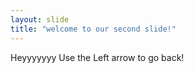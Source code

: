 ```yaml
---
layout: slide 
title: "welcome to our second slide!"
---
```

Heyyyyyyy
Use the Left arrow to go back!
